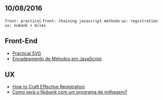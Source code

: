 10/08/2016
----------

`front: practical` `front: chaining javascript methods` `ux: registration` `ux: nubank + miles`

## Front-End

- [Practical SVG](http://alistapart.com/article/practical-svg)
- [Encadeamento de Métodos em JavaScript](https://t.co/DDyuVyJ0IY)


## UX

- [How to Craft Effective Registration](http://babich.biz/how-to-craft-effective-registration/)
- [Como será o Nubank com um programa de milhagem?](https://t.co/q0JCwnQdR1)
